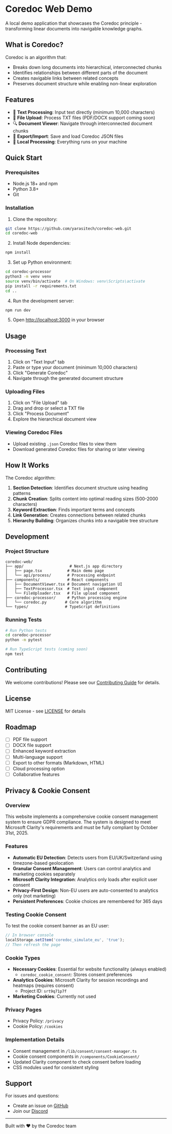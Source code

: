 # Coredoc Web Demo

A local demo application that showcases the Coredoc principle - transforming linear documents into navigable knowledge graphs.

## What is Coredoc?

Coredoc is an algorithm that:
- Breaks down long documents into hierarchical, interconnected chunks
- Identifies relationships between different parts of the document
- Creates navigable links between related concepts
- Preserves document structure while enabling non-linear exploration

## Features

- 📝 **Text Processing**: Input text directly (minimum 10,000 characters)
- 📄 **File Upload**: Process TXT files (PDF/DOCX support coming soon)
- 🔍 **Document Viewer**: Navigate through interconnected document chunks
- 💾 **Export/Import**: Save and load Coredoc JSON files
- 🚀 **Local Processing**: Everything runs on your machine

## Quick Start

### Prerequisites

- Node.js 18+ and npm
- Python 3.8+
- Git

### Installation

1. Clone the repository:
```bash
git clone https://github.com/yarasitech/coredoc-web.git
cd coredoc-web
```

2. Install Node dependencies:
```bash
npm install
```

3. Set up Python environment:
```bash
cd coredoc-processor
python3 -m venv venv
source venv/bin/activate  # On Windows: venv\Scripts\activate
pip install -r requirements.txt
cd ..
```

4. Run the development server:
```bash
npm run dev
```

5. Open [http://localhost:3000](http://localhost:3000) in your browser

## Usage

### Processing Text

1. Click on "Text Input" tab
2. Paste or type your document (minimum 10,000 characters)
3. Click "Generate Coredoc"
4. Navigate through the generated document structure

### Uploading Files

1. Click on "File Upload" tab
2. Drag and drop or select a TXT file
3. Click "Process Document"
4. Explore the hierarchical document view

### Viewing Coredoc Files

- Upload existing `.json` Coredoc files to view them
- Download generated Coredoc files for sharing or later viewing

## How It Works

The Coredoc algorithm:

1. **Section Detection**: Identifies document structure using heading patterns
2. **Chunk Creation**: Splits content into optimal reading sizes (500-2000 characters)
3. **Keyword Extraction**: Finds important terms and concepts
4. **Link Generation**: Creates connections between related chunks
5. **Hierarchy Building**: Organizes chunks into a navigable tree structure

## Development

### Project Structure

```
coredoc-web/
├── app/                    # Next.js app directory
│   ├── page.tsx           # Main demo page
│   └── api/process/       # Processing endpoint
├── components/            # React components
│   ├── DocumentViewer.tsx # Document navigation UI
│   ├── TextProcessor.tsx  # Text input component
│   └── FileUploader.tsx   # File upload component
├── coredoc-processor/     # Python processing engine
│   └── coredoc.py        # Core algorithm
└── types/                # TypeScript definitions
```

### Running Tests

```bash
# Run Python tests
cd coredoc-processor
python -m pytest

# Run TypeScript tests (coming soon)
npm test
```

## Contributing

We welcome contributions! Please see our [Contributing Guide](CONTRIBUTING.md) for details.

## License

MIT License - see [LICENSE](LICENSE) for details

## Roadmap

- [ ] PDF file support
- [ ] DOCX file support
- [ ] Enhanced keyword extraction
- [ ] Multi-language support
- [ ] Export to other formats (Markdown, HTML)
- [ ] Cloud processing option
- [ ] Collaborative features

## Privacy & Cookie Consent

### Overview
This website implements a comprehensive cookie consent management system to ensure GDPR compliance. The system is designed to meet Microsoft Clarity's requirements and must be fully compliant by October 31st, 2025.

### Features
- **Automatic EU Detection**: Detects users from EU/UK/Switzerland using timezone-based geolocation
- **Granular Consent Management**: Users can control analytics and marketing cookies separately
- **Microsoft Clarity Integration**: Analytics only loads after explicit user consent
- **Privacy-First Design**: Non-EU users are auto-consented to analytics only (not marketing)
- **Persistent Preferences**: Cookie choices are remembered for 365 days

### Testing Cookie Consent
To test the cookie consent banner as an EU user:
```javascript
// In browser console
localStorage.setItem('coredoc_simulate_eu', 'true');
// Then refresh the page
```

### Cookie Types
- **Necessary Cookies**: Essential for website functionality (always enabled)
  - `coredoc_cookie_consent`: Stores consent preferences
- **Analytics Cookies**: Microsoft Clarity for session recordings and heatmaps (requires consent)
  - Project ID: `srt9q71p7f`
- **Marketing Cookies**: Currently not used

### Privacy Pages
- Privacy Policy: `/privacy`
- Cookie Policy: `/cookies`

### Implementation Details
- Consent management in `/lib/consent/consent-manager.ts`
- Cookie consent components in `/components/CookieConsent/`
- Updated Clarity component to check consent before loading
- CSS modules used for consistent styling

## Support

For issues and questions:
- Create an issue on [GitHub](https://github.com/yarasitech/coredoc-web/issues)
- Join our [Discord](https://discord.gg/msVnYXRWAQ)

---

Built with ❤️ by the Coredoc team